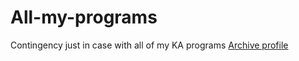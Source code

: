 # All-my-programs
Contingency just in case with all of my KA programs
[Archive profile](https://www.khanacademy.org/profile/archivesp/projects)

